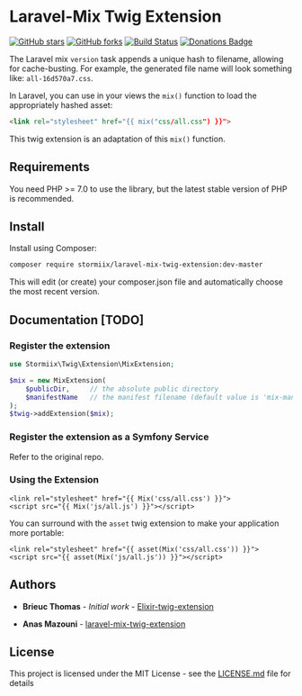 Laravel-Mix Twig Extension
=============================

[![GitHub stars](https://img.shields.io/github/stars/Stormiix/laravel-mix-twig-extension.svg)](https://github.com/Stormiix/laravel-mix-twig-extension/stargazers)
[![GitHub forks](https://img.shields.io/github/forks/Stormiix/laravel-mix-twig-extension.svg?style=flat)](https://github.com/Stormiix/laravel-mix-twig-extension/network)
[![Build Status](https://img.shields.io/travis/Stormiix/laravel-mix-twig-extension/master.svg?style=flat-square)](https://travis-ci.org/Stormiix/laravel-mix-twig-extension)
[![Donations Badge](https://stormix.co/donate/images/badge.svg)]({https://stormix.co/donate/})

The Laravel mix `version` task appends a unique hash to filename,
allowing for cache-busting.
For example, the generated file name will look something like:
`all-16d570a7.css`.

In Laravel, you can use in your views the `mix()` function to load
the appropriately hashed asset:

``` html
<link rel="stylesheet" href="{{ mix("css/all.css") }}">
```

This twig extension is an adaptation of this `mix()` function.

## Requirements

You need PHP >= 7.0 to use the library, but the latest stable version
of PHP is recommended.

## Install

Install using Composer:

``` bash
composer require stormiix/laravel-mix-twig-extension:dev-master
```

This will edit (or create) your composer.json file and automatically
choose the most recent version.

## Documentation [TODO]

### Register the extension

``` php
use Stormiix\Twig\Extension\MixExtension;

$mix = new MixExtension(
    $publicDir,     // the absolute public directory
    $manifestName   // the manifest filename (default value is 'mix-manifest.json')
);
$twig->addExtension($mix);
```

### Register the extension as a Symfony Service

Refer to the original repo.

### Using the Extension

``` twig
<link rel="stylesheet" href="{{ Mix('css/all.css') }}">
<script src="{{ Mix('js/all.js') }}"></script>
```

You can surround with the `asset` twig extension to make your
application more portable:

``` twig
<link rel="stylesheet" href="{{ asset(Mix('css/all.css')) }}">
<script src="{{ asset(Mix('js/all.js')) }}"></script>
```

## Authors

* **Brieuc Thomas** - *Initial work* - [Elixir-twig-extension](https://github.com/brieucthomas/elixir-twig-extension)

* **Anas Mazouni** - [laravel-mix-twig-extension](https://github.com/Stormiix/laravel-mix-twig-extension)

## License

This project is licensed under the MIT License - see the [LICENSE.md](LICENSE.md) file for details
